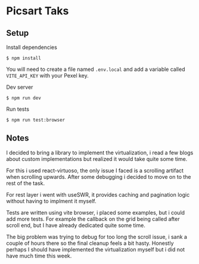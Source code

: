 # Picsart Taks

## Setup

Install dependencies

```
$ npm install
```
You will need to create a file named `.env.local` and add a variable called `VITE_API_KEY` with your Pexel key.

Dev server

```
$ npm run dev
```

Run tests

```
$ npm run test:browser
```

## Notes

I decided to bring a library to implement the virtualization, i read a few blogs about custom implementations but realized it would take quite some time.

For this i used react-virtuoso, the only issue I faced is a scrolling artifact when scrolling upwards. After some debugging i decided to move on to the rest of the task.

For rest layer i went with useSWR, it provides caching and pagination logic without having to implment it myself.

Tests are written using vite browser, i placed some examples, but i could add more tests. For example the callback on the grid being called after scroll end, but I have already dedicated quite some time.

The big problem was trying to debug for too long the scroll issue, i sank a couple of hours there so the final cleanup feels a bit hasty. Honestly perhaps I should have implemented the virtualization myself but i did not have much time this week.

